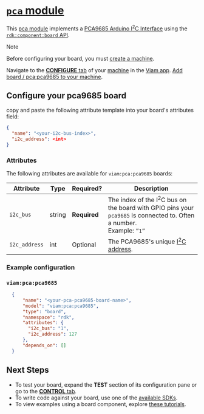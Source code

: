 # [`pca` module](https://github.com/viam-modules/pca)

This [pca module](https://app.viam.com/module/viam/pca) implements a [PCA9685 Arduino I<sup>2</sup>C Interface](https://www.adafruit.com/product/815) using the [`rdk:component:board` API](https://docs.viam.com/appendix/apis/components/board/).

> [!NOTE]
> Before configuring your board, you must [create a machine](https://docs.viam.com/cloud/machines/#add-a-new-machine).

Navigate to the [**CONFIGURE** tab](https://docs.viam.com/configure/) of your [machine](https://docs.viam.com/fleet/machines/) in the [Viam app](https://app.viam.com/).
[Add board / pca:pca9685 to your machine](https://docs.viam.com/configure/#components).

## Configure your pca9685 board
copy and paste the following attribute template into your board's attributes field:

```json
{
  "name": "<your-i2c-bus-index>",
  "i2c_address": <int>
}
```

### Attributes
The following attributes are available for `viam:pca:pca9685` boards:

| Attribute | Type | Required? | Description |
| --------- | ---- | --------- | ----------  |
| `i2c_bus` | string | **Required** | The index of the I<sup>2</sup>C bus on the board with GPIO pins your `pca9685` is connected to. Often a number. <br> Example: `”1”` |
| `i2c_address` | int | Optional | The PCA9685's unique [I<sup>2</sup>C address](https://learn.adafruit.com/i2c-addresses/overview). |

### Example configuration

### `viam:pca:pca9685`
```json
  {
      "name": "<your-pca-pca9685-board-name>",
      "model": "viam:pca:pca9685",
      "type": "board",
      "namespace": "rdk",
      "attributes": {
        "i2c_bus": "1",
        "i2c_address": 127
      },
      "depends_on": []
  }
```

## Next Steps
- To test your board, expand the **TEST** section of its configuration pane or go to the [**CONTROL** tab](https://docs.viam.com/fleet/control/).
- To write code against your board, use one of the [available SDKs](https://docs.viam.com/sdks/).
- To view examples using a board component, explore [these tutorials](https://docs.viam.com/tutorials/).
